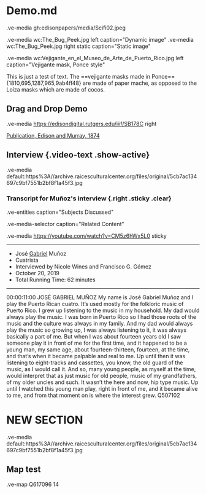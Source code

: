 # Demo.md

.ve-media gh:edisonpapers/media/Scifi02.jpeg


.ve-media wc:The_Bug_Peek.jpg left caption="Dynamic image"
.ve-media wc:The_Bug_Peek.jpg right static caption="Static image"

.ve-media wc:Vejigante_en_el_Museo_de_Arte_de_Puerto_Rico.jpg  left caption="Vejigante mask, Ponce style"

This is just a test of text. The ==vejigante masks made in Ponce=={1810,695,1287,965,9ab4ff48} are made of paper mache, as opposed to the Loíza masks which are made of cocos. 

## Drag and Drop Demo

.ve-media https://edisondigital.rutgers.edu/iiif/SB178C right

[Publication, Edison and Murray, 1874](https://edisondigital.rutgers.edu/document/SB178C)


## Interview {.video-text .show-active}

.ve-media default:https%3A//archive.raicesculturalcenter.org/files/original/5cb7ac134697c9bf7551b2bf8f1a45f3.jpg

### Transcript for Muñoz's interview {.right .sticky .clear}

.ve-entities caption="Subjects Discussed"

.ve-media-selector caption="Related Content"

.ve-media https://youtube.com/watch?v=CM5z6hWx5L0 sticky

----
- José [Gabriel](https://www.raicesculturalcenter.org) Muñoz
- Cuatrista
- Interviewed by Nicole Wines and Francisco G. Gómez
- October 20, 2019
- Total Running Time: 62 minutes
----

00:00:11:00	JOSÉ GABRIEL MUÑOZ
My name is José Gabriel Muñoz and I play the Puerto Rican cuatro. It’s used mostly for the folkloric music of Puerto Rico. I grew up listening to the music in my household. My dad would always play the music. I was born in Puerto Rico so I had those roots of the music and the culture was always in my family. And my dad would always play the music so growing up, I was always listening to it, it was always basically a part of me. But when I was about fourteen years old I saw someone play it in front of me for the first time, and it happened to be a young man, my same age, about fourteen-thirteen, fourteen, at the time, and that’s when it became palpable and real to me. Up until then it was listening to eight-tracks and cassettes, you know, the old guard of the music, as I would call it. And so, many young people, as myself at the time, would interpret that as just music for old people, music of my grandfathers, of my older uncles and such. It wasn’t the here and now, hip type music. Up until I watched this young man play, right in front of me, and it became alive to me, and from that moment on is where the interest grew.
Q507102

# NEW SECTION

.ve-media default:https%3A//archive.raicesculturalcenter.org/files/original/5cb7ac134697c9bf7551b2bf8f1a45f3.jpg

## Map test

.ve-map Q617096 14